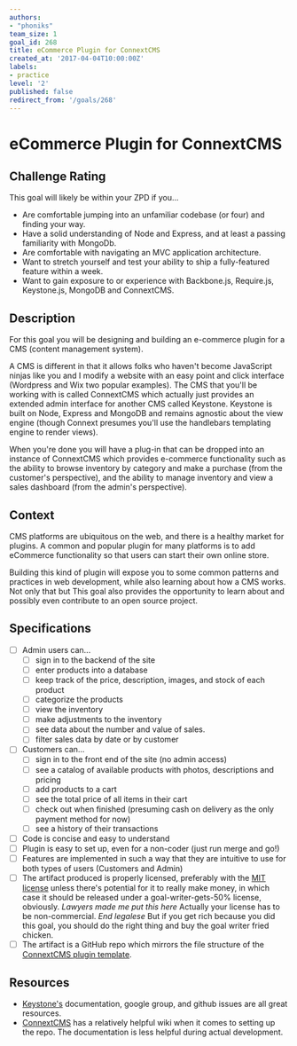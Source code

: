 ```yaml
---
authors:
- "phoniks"
team_size: 1
goal_id: 268
title: eCommerce Plugin for ConnextCMS
created_at: '2017-04-04T10:00:00Z'
labels:
- practice
level: '2'
published: false
redirect_from: '/goals/268'
---
```


# eCommerce Plugin for ConnextCMS

## Challenge Rating

This goal will likely be within your ZPD if you...

- Are comfortable jumping into an unfamiliar codebase (or four) and finding your way.
- Have a solid understanding of Node and Express, and at least a passing familiarity with MongoDb.
- Are comfortable with navigating an MVC application architecture.
- Want to stretch yourself and test your ability to ship a fully-featured feature within a week.
- Want to gain exposure to or experience with Backbone.js, Require.js, Keystone.js, MongoDB and ConnextCMS.

## Description

For this goal you will be designing and building an e-commerce plugin for a CMS (content management system).

A CMS is different in that it allows folks who haven't become JavaScript ninjas like you and I modify a website with an easy point and click interface (Wordpress and Wix two popular examples). The CMS that you'll be working with is called ConnextCMS which actually just provides an extended admin interface for another CMS called Keystone. Keystone is built on Node, Express and MongoDB and remains agnostic about the view engine (though Connext presumes you'll use the handlebars templating engine to render views).

When you're done you will have a plug-in that can be dropped into an instance of ConnextCMS which provides e-commerce functionality such as the ability to browse inventory by category and make a purchase (from the customer's perspective), and the ability to manage inventory and view a sales dashboard (from the admin's perspective).

## Context

CMS platforms are ubiquitous on the web, and there is a healthy market for plugins. A common and popular plugin for many platforms is to add eCommerce functionality so that users can start their own online store.

Building this kind of plugin will expose you to some common patterns and practices in web development, while also learning about how a CMS works. Not only that but This goal also provides the opportunity to learn about and possibly even contribute to an open source project.

## Specifications

- [ ] Admin users can...
  - [ ] sign in to the backend of the site
  - [ ] enter products into a database
  - [ ] keep track of the price, description, images, and stock of each product
  - [ ] categorize the products
  - [ ] view the inventory
  - [ ] make adjustments to the inventory
  - [ ] see data about the number and value of sales.
  - [ ] filter sales data by date or by customer
- [ ] Customers can...
  - [ ] sign in to the front end of the site (no admin access)
  - [ ] see a catalog of available products with photos, descriptions and pricing
  - [ ] add products to a cart
  - [ ] see the total price of all items in their cart
  - [ ] check out when finished (presuming cash on delivery as the only payment method for now)
  - [ ] see a history of their transactions
- [ ] Code is concise and easy to understand
- [ ] Plugin is easy to set up, even for a non-coder (just run merge and go!)
- [ ] Features are implemented in such a way that they are intuitive to use for both types of users (Customers and Admin)
- [ ] The artifact produced is properly licensed, preferably with the [MIT license][mit-license] unless there's potential for it to really make money, in which case it should be released under a goal-writer-gets-50% license, obviously. *Lawyers made me put this here* Actually your license has to be non-commercial. *End legalese* But if you get rich because you did this goal, you should do the right thing and buy the goal writer fried chicken.
- [ ] The artifact is a GitHub repo which mirrors the file structure of the [ConnextCMS plugin template][PluginTemplate].

## Resources

- [Keystone's](http://keystonejs.com/docs/) documentation, google group, and github issues are all great resources.
- [ConnextCMS](https://github.com/skagitpublishing/ConnextCMS/wiki) has a relatively helpful wiki when it comes to setting up the repo. The documentation is less helpful during actual development.

[PluginTemplate]: https://github.com/skagitpublishing/ConnextCMS/wiki/3.-Additional-Features#plugins--site-templates
[mit-license]: https://opensource.org/licenses/MIT
